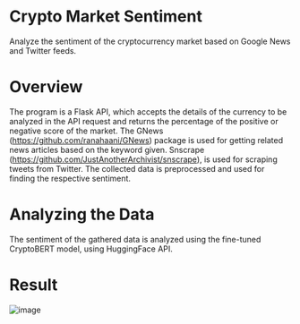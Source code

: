 # Crypto Market Sentiment
Analyze the sentiment of the cryptocurrency market based on Google News and Twitter feeds.

# Overview
The program is a Flask API, which accepts the details of the currency to be analyzed in the API request and returns the percentage of the positive or negative score of the market. The GNews (https://github.com/ranahaani/GNews) package is used for getting related news articles based on the keyword given. Snscrape (https://github.com/JustAnotherArchivist/snscrape), is used for scraping tweets from Twitter. The collected data is preprocessed and used for finding the respective sentiment.

# Analyzing the Data

The sentiment of the gathered data is analyzed using the fine-tuned CryptoBERT model, using HuggingFace API.

# Result

![image](https://github.com/KishoreKumar1308/CryptoMarketSentiment/assets/62205360/8fdd0f69-2567-49c6-bf06-59f0368c3b3d)
